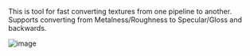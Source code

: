 This is tool for fast converting textures from one pipeline to another.
Supports converting from Metalness/Roughness to Specular/Gloss and backwards.

![image](https://github.com/user-attachments/assets/1be10805-c2c8-40ad-a127-bd8ff037a324)
